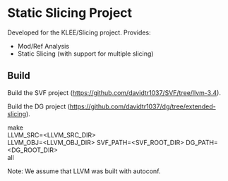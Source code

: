 # Static Slicing Project
Developed for the KLEE/Slicing project.
Provides:
* Mod/Ref Analysis
* Static Slicing (with support for multiple slicing)

## Build

Build the SVF project (https://github.com/davidtr1037/SVF/tree/llvm-3.4).

Build the DG project (https://github.com/davidtr1037/dg/tree/extended-slicing).

make \
    LLVM_SRC=<LLVM_SRC_DIR> \
    LLVM_OBJ=<LLVM_OBJ_DIR>
    SVF_PATH=<SVF_ROOT_DIR>
    DG_PATH=<DG_ROOT_DIR> \
    all

Note: We assume that LLVM was built with autoconf.
